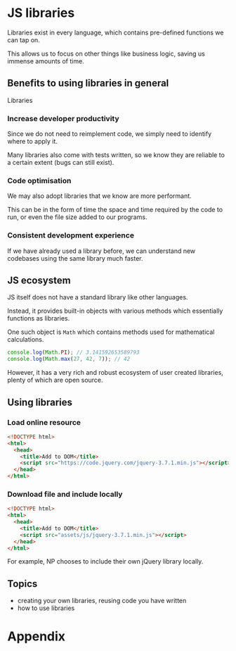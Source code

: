 # JS libraries

Libraries exist in every language, which contains pre-defined functions we can tap on.

This allows us to focus on other things like business logic, saving us immense amounts of time.

## Benefits to using libraries in general

Libraries

### Increase developer productivity

Since we do not need to reimplement code, we simply need to identify where to apply it.

Many libraries also come with tests written, so we know they are reliable to a certain extent (bugs can still exist).

### Code optimisation

We may also adopt libraries that we know are more performant.

This can be in the form of time the space and time required by the code to run, or even the file size added to our programs.

### Consistent development experience

If we have already used a library before, we can understand new codebases using the same library much faster.

## JS ecosystem

JS itself does not have a standard library like other languages.

Instead, it provides built-in objects with various methods which essentially functions as libraries.

One such object is `Math` which contains methods used for mathematical calculations.

```js
console.log(Math.PI); // 3.141592653589793
console.log(Math.max(27, 42, 7)); // 42
```

However, it has a very rich and robust ecosystem of user created libraries, plenty of which are open source.

## Using libraries

### Load online resource

```html
<!DOCTYPE html>
<html>
  <head>
    <title>Add to DOM</title>
    <script src="https://code.jquery.com/jquery-3.7.1.min.js"></script>
  </head>
</html>
```

### Download file and include locally

```html
<!DOCTYPE html>
<html>
  <head>
    <title>Add to DOM</title>
    <script src="assets/js/jquery-3.7.1.min.js"></script>
  </head>
</html>
```

For example, NP chooses to include their own jQuery library locally.

## Topics

- creating your own libraries, reusing code you have written
- how to use libraries

# Appendix
